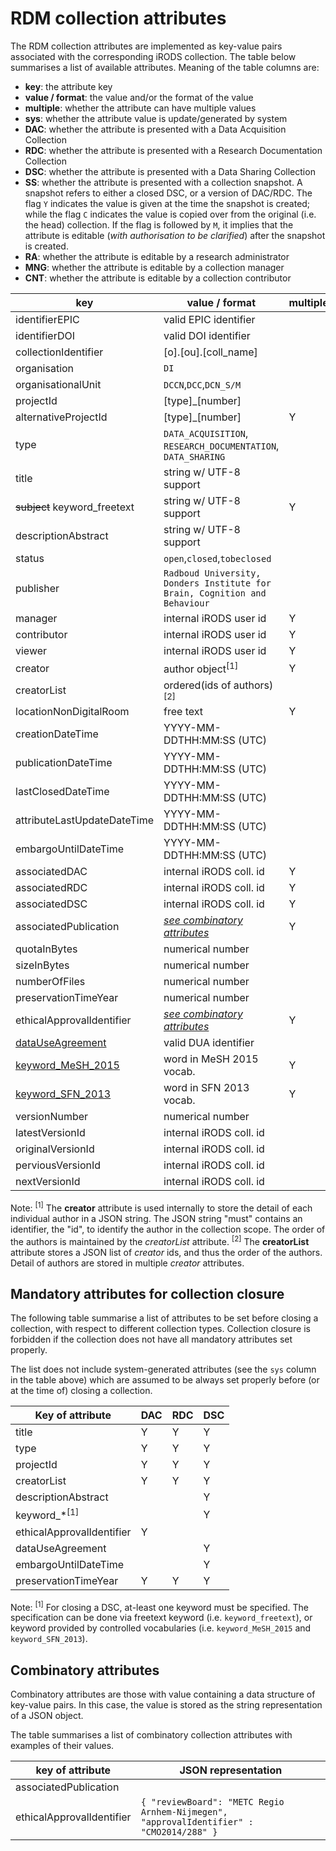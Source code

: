 # RDM collection attributes

The RDM collection attributes are implemented as key-value pairs associated with the corresponding iRODS collection.  The table below summarises a list of available attributes.  Meaning of the table columns are:

* __key__: the attribute key
* __value / format__: the value and/or the format of the value
* __multiple__: whether the attribute can have multiple values
* __sys__: whether the attribute value is update/generated by system
* __DAC__: whether the attribute is presented with a Data Acquisition Collection
* __RDC__: whether the attribute is presented with a Research Documentation Collection
* __DSC__: whether the attribute is presented with a Data Sharing Collection
* __SS__: whether the attribute is presented with a collection snapshot.  A snapshot refers to either a closed DSC, or a version of DAC/RDC. The flag `Y` indicates the value is given at the time the snapshot is created; while the flag `C` indicates the value is copied over from the original (i.e. the head) collection. If the flag is followed by `M`, it implies that the attribute is editable (_with authorisation to be clarified_) after the snapshot is created.
* __RA__: whether the attribute is editable by a research administrator
* __MNG__: whether the attribute is editable by a collection manager 
* __CNT__: whether the attribute is editable by a collection contributor


| key                          | value / format               | multiple | sys  | DAC  | RDC  | DSC  | SS      | RA   | MNG    | CNT    |
| ---------------------------- | ---------------------------- | -------- | ---- | ---- | ---- | ---- | ------- | ---- | ---- | ---- |
| identifierEPIC               | valid EPIC identifier        |          |  Y   |      |      |      |  Y      |      |      |      |
| identifierDOI                | valid DOI identifier         |          |  Y   |      |      |      |  Y      |      |      |      |
| collectionIdentifier         | [o].[ou].[coll_name]         |          |  Y   |  Y   |  Y   |  Y   |  C      |      |      |      |
| organisation                 | `DI`                         |          |  Y   |  Y   |  Y   |  Y   |  C      |      |      |      |
| organisationalUnit           | `DCCN`,`DCC`,`DCN_S/M`       |          |  Y   |  Y   |  Y   |  Y   |  C      |      |      |      |
| projectId                    | [type]_[number]              |          |      |  Y   |  Y   |  Y   |  C      |  Y   |      |      |
| alternativeProjectId         | [type]_[number]              |    Y     |      |  Y   |  Y   |  Y   |  C      |      |   Y  |      |
| type                         | `DATA_ACQUISITION`, `RESEARCH_DOCUMENTATION`, `DATA_SHARING` |          |      |  Y   |  Y   |  Y   |  C      |      |      |      |
| title                        | string w/ UTF-8 support      |          |      |  Y   |  Y   |  Y   |  C      |  Y   |  Y   |  Y   |
| ~~subject~~ keyword_freetext | string w/ UTF-8 support      |    Y     |      |  Y   |  Y   |  Y   |  C      |      |  Y   |  Y   |
| descriptionAbstract          | string w/ UTF-8 support      |          |      |  Y   |  Y   |  Y   |  C      |      |  Y   |  Y   |
| status                       | `open`,`closed`,`tobeclosed` |          |  Y   |  Y   |  Y   |  Y   | `closed`|      |      |      |
| publisher                    | `Radboud University, Donders Institute for Brain, Cognition and Behaviour`|          |  Y   |  Y   |  Y   |  Y   |  C      |      |      |      |
| manager                      | internal iRODS user id       |    Y     |      |  Y   |  Y   |  Y   |  C      |  Y   |  Y   |      |
| contributor                  | internal iRODS user id       |    Y     |      |  Y   |  Y   |  Y   |  C      |      |  Y   |      |
| viewer                       | internal iRODS user id       |    Y     |      |  Y   |  Y   |  Y   |  C      |      |  Y   |      
| creator                      | author object<sup>[1]</sup>  |     Y    |      |      |      |      |  Y      |      |  Y   |      
| creatorList                  | ordered(ids of authors)<sup>[2]</sup>|          |      |      |      |      |  Y      |      |  Y   |      |
| locationNonDigitalRoom       | free text                    |    Y     |      |  Y   |      |      |  M      |      |  Y   |  Y   |  
| creationDateTime             | YYYY-MM-DDTHH:MM:SS (UTC)    |          |  Y   |  Y   |  Y   |  Y   |  Y      |      |      |      |
| publicationDateTime          | YYYY-MM-DDTHH:MM:SS (UTC)    |          |  Y   |      |      |      |  Y      |      |      |      |
| lastClosedDateTime           | YYYY-MM-DDTHH:MM:SS (UTC)    |          |  Y   |  Y   |  Y   |  Y   |  Y      |      |      |      |
| attributeLastUpdateDateTime  | YYYY-MM-DDTHH:MM:SS (UTC)    |          |  Y   |  Y   |  Y   |  Y   |  Y      |      |      |      |
| embargoUntilDateTime         | YYYY-MM-DDTHH:MM:SS (UTC)    |          |      |      |      |  Y   |  C      |  Y   |      |      |
| associatedDAC                | internal iRODS coll. id      |    Y     |      |      |  Y   |      |  C      |      |  Y   |  Y   |
| associatedRDC                | internal iRODS coll. id      |    Y     |      |      |      |  Y   |  C      |      |  Y   |  Y   |
| associatedDSC                | internal iRODS coll. id      |    Y     |      |      |  Y   |      |  C      |      |  Y   |  Y   |
| associatedPublication        | [_see combinatory attributes_](#combinatory-attributes) |    Y     |      |  Y   |  Y   |  Y   |  C      |      |  Y   |  Y   |
| quotaInBytes                 | numerical number             |          |      |  Y   |  Y   |  Y   |  C      |  Y   |      |      |
| sizeInBytes                  | numerical number             |          |  Y   |  Y   |  Y   |  Y   |  C      |      |      |      |
| numberOfFiles                | numerical number             |          |  Y   |  Y   |  Y   |  Y   |  C      |      |      |      |
| preservationTimeYear         | numerical number             |          |      |  Y   |  Y   |  Y   |  C      |  Y   |      |      |
| ethicalApprovalIdentifier    | [_see combinatory attributes_](#combinatory-attributes) |    Y     |      |  Y   |      |      |  C      |      |  Y   |  Y   |
| [dataUseAgreement](../guides/sharing.md) | valid DUA identifier         |          |      |      |      |  Y   |  C      |      |  Y   |      |
| [keyword_MeSH_2015](vocabularies.md)| word in MeSH 2015 vocab.     |    Y     |      |      |      |  Y   |  C      |      |  Y   |  Y   |
| [keyword_SFN_2013](vocabularies.md)| word in SFN 2013 vocab.      |    Y     |      |      |      |  Y   |  C      |      |  Y   |  Y   |
| versionNumber                | numerical number             |          |  Y   |      |      |      |  C      |      |      |      |
| latestVersionId              | internal iRODS coll. id      |          |  Y   |  Y   |  Y   |  Y   |         |      |      |      |
| originalVersionId            | internal iRODS coll. id      |          |  Y   |      |      |      |  Y      |      |      |      |
| perviousVersionId            | internal iRODS coll. id      |          |  Y   |      |      |      |  Y      |      |      |      |
| nextVersionId                | internal iRODS coll. id      |          |  Y   |      |      |      |  Y      |      |      |      |

Note:
<sup>[1]</sup> The __creator__ attribute is used internally to store the detail of each individual author in a JSON string. The JSON string "must" contains an identifier, the "id", to identify the author in the collection scope. The order of the authors is maintained by the _creatorList_ attribute.
<sup>[2]</sup> The __creatorList__ attribute stores a JSON list of _creator_ ids, and thus the order of the authors. Detail of authors are stored in multiple _creator_ attributes.

## Mandatory attributes for collection closure

The following table summarise a list of attributes to be set before closing a collection, with respect to different collection types.  Collection closure is forbidden if the collection does not have all mandatory attributes set properly.

The list does not include system-generated attributes (see the `sys` column in the table above) which are assumed to be always set properly before (or at the time of) closing a collection.

|  Key of attribute         |  DAC  |  RDC  |  DSC  |
| ------------------------- | ----- | ----- | ----- |
| title                     |   Y   |   Y   |   Y   |
| type                      |   Y   |   Y   |   Y   |
| projectId                 |   Y   |   Y   |   Y   |
| creatorList               |   Y   |   Y   |   Y   |
| descriptionAbstract       |       |       |   Y   |
| keyword_*<sup>[1]</sup>   |       |       |   Y   |
| ethicalApprovalIdentifier |   Y   |       |       |
| dataUseAgreement          |       |       |   Y   |
| embargoUntilDateTime      |       |       |   Y   |
| preservationTimeYear      |   Y   |   Y   |   Y   |

Note:
<sup>[1]</sup> For closing a DSC, at-least one keyword must be specified.  The specification can be done via freetext keyword (i.e. `keyword_freetext`), or keyword provided by controlled vocabularies (i.e. `keyword_MeSH_2015` and `keyword_SFN_2013`).

## Combinatory attributes

Combinatory attributes are those with value containing a data structure of key-value pairs. In this case, the value is stored as the string representation of a JSON object.

The table summarises a list of combinatory collection attributes with examples of their values.

|   key of attribute           | JSON representation |
| ---------------------------- | ------------------- |
| associatedPublication        |                     |
| ethicalApprovalIdentifier    | `{ "reviewBoard": "METC Regio Arnhem-Nijmegen", "approvalIdentifier" : "CMO2014/288" }` |
